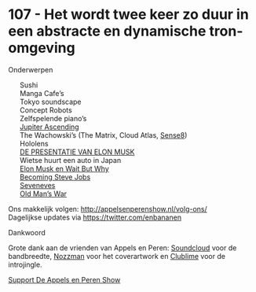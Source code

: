 # 107 - Het wordt twee keer zo duur in een abstracte en dynamische tron-omgeving

<p>Onderwerpen</p>

<p><ul>Sushi<br />
Manga Cafe’s<br />
Tokyo soundscape<br />
Concept Robots<br />
Zelfspelende piano’s<br />
<a href="http://www.imdb.com/title/tt1617661/">Jupiter Ascending</a><br />
The Wachowski’s (The Matrix, Cloud Atlas, <a href="http://en.wikipedia.org/wiki/Sense8">Sense8</a>)<br />
Hololens<br />
<a href="http://www.theverge.com/2015/5/1/8527543/elon-musk-tesla-battery-feels">DE PRESENTATIE VAN ELON MUSK</a><br />
Wietse huurt een auto in Japan<br />
<a href="http://waitbutwhy.com/2015/05/elon-musk-the-worlds-raddest-man.html">Elon Musk en Wait But Why</a><br />
<a href="http://www.amazon.com/Becoming-Steve-Jobs-Evolution-Visionary/dp/0385347405">Becoming Steve Jobs</a><br />
<a href="https://www.goodreads.com/book/show/22752699-seveneves">Seveneves</a><br />
<a href="https://www.goodreads.com/book/show/51964.Old_Man_s_War">Old Man’s War</a><br />
</ul><p>Ons makkelijk volgen: <a href="http://appelsenperenshow.nl/volg-ons/" rel="nofollow">http://appelsenperenshow.nl/volg-ons/</a><br />
Dagelijkse updates via <a href="https://twitter.com/enbananen" rel="nofollow">https://twitter.com/enbananen</a></p></p>

<p>Dankwoord</p>

<p>Grote dank aan de vrienden van Appels en Peren: <a href="http://soundcloud.com/">Soundcloud</a> voor de bandbreedte, <a href="http://www.nozzman.com/">Nozzman</a> voor het coverartwork en <a href="http://twitter.com/#!/clublime">Clublime</a> voor de introjingle. </p><p><a href="https://www.patreon.com/appelsenperenshow" rel="payment">Support De Appels en Peren Show</a></p>